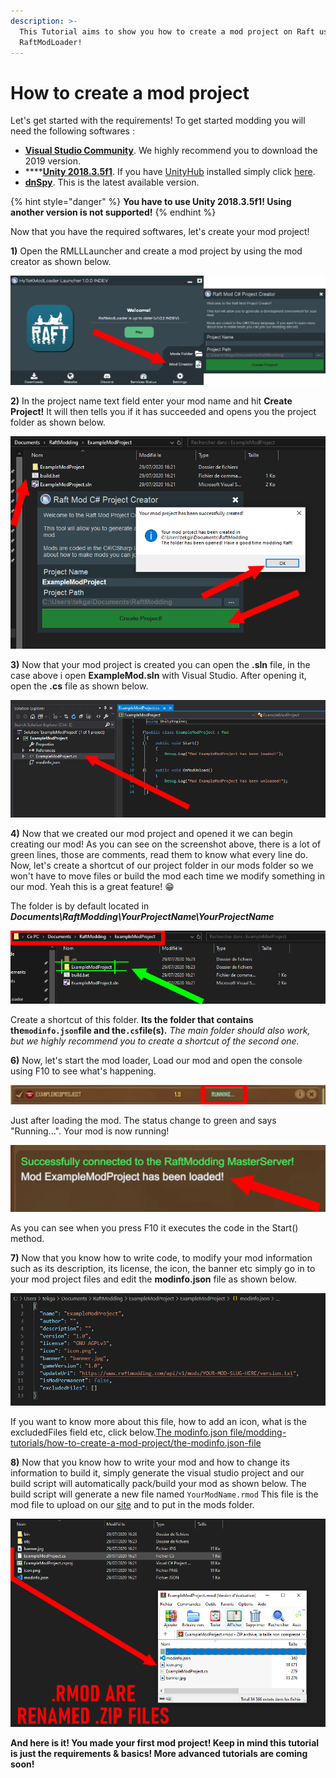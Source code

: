 ```yaml
---
description: >-
  This Tutorial aims to show you how to create a mod project on Raft using
  RaftModLoader!
---
```


# How to create a mod project

Let's get started with the requirements! To get started modding you will need the following softwares :‌

* **​**[**Visual Studio Community**](https://visualstudio.microsoft.com/downloads/). We highly recommend you to download the 2019 version.
* \*\*\*\*[**Unity 2018.3.5f1**](https://unity3d.com/unity/whats-new/2018.3.5). If you have [UnityHub](https://public-cdn.cloud.unity3d.com/hub/prod/UnityHubSetup.exe) installed simply click [here](http://fastdl.raftmodding.com/downloadRaftUnityVersion.php).
* **​**[**dnSpy**](https://github.com/0xd4d/dnSpy/releases/latest). This is the latest available version.

{% hint style="danger" %}
**You have to use Unity 2018.3.5f1! Using another version is not supported!**
{% endhint %}



Now that you have the required softwares, let's create your mod project!‌

**1\)** Open the RMLLLauncher and create a mod project by using the mod creator as shown below.‌

![](../../.gitbook/assets/image%20%2810%29.png)

**2\)** In the project name text field enter your mod name and hit **Create Project!** It will then tells you if it has succeeded and opens you the project folder as shown below.‌

![](../../.gitbook/assets/aa%20%284%29.png)

**3\)** Now that your mod project is created you can open the **.sln** file, in the case above i open **ExampleMod.sln** with Visual Studio. After opening it, open the **.cs** file as shown below.‌

![](../../.gitbook/assets/aa%20%285%29.png)

**4\)** Now that we created our mod project and opened it we can begin creating our mod! As you can see on the screenshot above, there is a lot of green lines, those are comments, read them to know what every line do. Now, let's create a shortcut of our project folder in our mods folder so we won't have to move files or build the mod each time we modify something in our mod. Yeah this is a great feature! 😁

The folder is by default located in _**Documents\RaftModding\YourProjectName\YourProjectName**_

![](../../.gitbook/assets/aa.png)

Create a shortcut of this folder. **Its the folder that contains the`modinfo.json`file and the`.cs`file\(s\).** _The main folder should also work, but we highly recommend you to create a shortcut of the second one._‌

**6\)** Now, let's start the mod loader, Load our mod and open the console using F10 to see what's happening.‌

![](../../.gitbook/assets/aa%20%282%29.png)

Just after loading the mod. The status change to green and says "Running...". Your mod is now running!‌

![](../../.gitbook/assets/aa%20%283%29.png)

As you can see when you press F10 it executes the code in the Start\(\) method.‌

**7\)** Now that you know how to write code, to modify your mod information such as its description, its license, the icon, the banner etc simply go in to your mod project files and edit the **modinfo.json** file as shown below.‌

![](../../.gitbook/assets/image%20%286%29.png)

If you want to know more about this file, how to add an icon, what is the excludedFiles field etc, click below.[The modinfo.json file/modding-tutorials/how-to-create-a-mod-project/the-modinfo.json-file‌](the-modinfo.json-file.md)

**8\)** Now that you know how to write your mod and how to change its information to build it, simply generate the visual studio project and our build script will automatically pack/build your mod as shown below. The build script will generate a new file named `YourModName.rmod` This file is the mod file to upload on our [site](https://www.greenhellmodding.com/) and to put in the mods folder.‌

![](../../.gitbook/assets/aa%20%281%29.png)

**And here is it! You made your first mod project! Keep in mind this tutorial is just the requirements & basics! More advanced tutorials are coming soon!**

